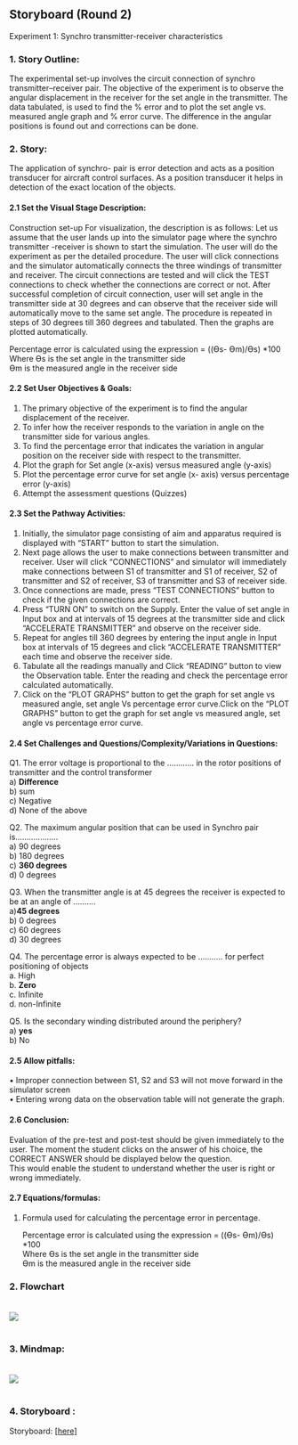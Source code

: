 ## Storyboard (Round 2)

Experiment 1: Synchro transmitter-receiver characteristics

### 1. Story Outline:

The experimental set-up involves the circuit connection of synchro transmitter–receiver pair. The objective of the experiment is to observe the angular displacement in the receiver for the set angle in the transmitter. The data tabulated, is used to find the % error and to plot the set angle vs. measured angle graph and % error curve. The difference in the angular positions is found out and corrections can be done.

### 2. Story:
The application of synchro- pair is error detection and acts as a position transducer for aircraft control surfaces. As a position transducer it helps in detection of the exact location of the objects.


#### 2.1 Set the Visual Stage Description:
Construction set-up
For visualization, the description is as follows:
Let us assume that the user lands up into the simulator page where the synchro transmitter -receiver is shown to start the simulation. The user will do the experiment as per the detailed procedure. The user will click connections and the simulator automatically connects the three windings of transmitter and receiver. The circuit connections are tested and will click the TEST connections to check whether the connections are correct or not. After successful completion of circuit connection, user will set angle in the transmitter side at 30 degrees and can observe that the receiver side will automatically move to the same set angle. The procedure is repeated in steps of 30 degrees till 360 degrees and tabulated. Then the graphs are plotted automatically. 
	
  Percentage error is calculated using the expression = ((Өs- Өm)/Өs)  *100<br>
  Where Өs is the set angle in the transmitter side<br>
	     Өm is the measured angle in the receiver side<br>

#### 2.2 Set User Objectives & Goals:

1. The primary objective of the experiment is to find the angular displacement of the receiver.
2. To infer how the receiver responds to the variation in angle on the transmitter side for various angles.
3. To find the percentage error that indicates the variation in angular position on the receiver side with respect to the transmitter.
4. Plot the graph for Set angle (x-axis) versus measured angle (y-axis)
5. Plot the percentage error curve for set angle (x- axis) versus percentage error (y-axis)
6. Attempt the assessment questions (Quizzes)  
 



#### 2.3 Set the Pathway Activities:

1. Initially, the simulator page consisting of aim and apparatus required is displayed with “START” button to start the simulation.
2. Next page allows the user to make connections between transmitter and receiver. User will click “CONNECTIONS” and simulator will immediately make connections between S1 of transmitter and S1 of receiver, S2 of transmitter and S2 of receiver, S3 of transmitter and S3 of receiver side.
3. Once connections are made, press “TEST CONNECTIONS” button to check if the given connections are correct.
4. Press “TURN ON” to switch on the Supply. Enter the value of set angle in Input box and at intervals of 15 degrees at the transmitter side and click “ACCELERATE TRANSMITTER” and observe on the receiver side. 
5. Repeat for angles till 360 degrees by entering the input angle in Input box at intervals of 15 degrees and click “ACCELERATE TRANSMITTER” each time and observe the receiver side.
6. Tabulate all the readings manually and Click “READING” button to view the Observation table. Enter the reading and check the percentage error calculated automatically.
7. Click on the “PLOT GRAPHS” button to get the graph for set angle vs measured angle, set angle Vs percentage error curve.Click on the “PLOT GRAPHS” button to get the graph for set angle vs measured angle, set angle vs percentage error curve.



#### 2.4 Set Challenges and Questions/Complexity/Variations in Questions:
 
Q1. The error voltage is proportional to the ............ in the rotor positions of transmitter and the control transformer<br>
a) <b>Difference<br></b>
b) sum<br>
c) Negative<br>
d) None of the above<br>


Q2. The maximum angular position that can be used in Synchro pair is...................<br>
a) 90 degrees<br>
b) 180 degrees<br>
c) <b>360 degrees<br></b>
d) 0 degrees<br>


Q3. When the transmitter angle is at 45 degrees the receiver is expected to be at an angle of ..........<br>
a)<b>45 degrees<br></b>
b) 0 degrees<br>
c) 60 degrees<br>
d) 30 degrees <br>

Q4. The percentage error is always expected to be ........... for perfect positioning of objects<br>
a. High<br>
b. <b>Zero<br></b>
c. Infinite<br>
d. non-Infinite<br>


Q5. Is the secondary winding distributed around the periphery?<br>
a) <b>yes<br></b>
b)   No<br>




#### 2.5 Allow pitfalls:
•	Improper connection between S1, S2 and S3 will not move forward in the simulator screen<br>
•	Entering wrong data on the observation table will not generate the graph.<br>



#### 2.6 Conclusion:

Evaluation of the pre-test and post-test should be given immediately to the user. The moment the student clicks on the answer of his choice, the CORRECT ANSWER should be displayed below the question. <br> This would enable the student to understand whether the user is right or wrong immediately.

#### 2.7 Equations/formulas:
  
1. Formula used for calculating the percentage error in percentage.
  
	Percentage error is calculated using the expression = ((Өs- Өm)/Өs)  *100<br>
	Where	 Өs is the set angle in the transmitter side<br>
		 Өm is the measured angle in the receiver side<br>
  
### 2. Flowchart <br><br>
<img src="flowchart/flowchart.png"/>
<br><br>


### 3. Mindmap: <br><br>
<img src="mindmap/mindmap.png"/>
<br><br>

### 4. Storyboard :<br>
Storyboard: <a href="storyboard/storyboard.gif">[here]</a>
